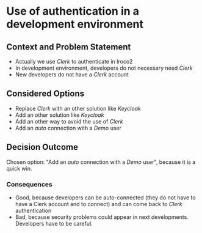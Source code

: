 # Use of authentication in a development environment

## Context and Problem Statement

* Actually we use _Clerk_ to authenticate in Iroco2
* In development environment, developers do not necessary need _Clerk_
* New developers do not have a _Clerk_ account

## Considered Options

* Replace _Clerk_ with an other solution like _Keycloak_
* Add an other solution like _Keycloak_
* Add an other way to avoid the use of _Clerk_
* Add an _auto_ connection with a _Demo_ user

## Decision Outcome

Chosen option: "Add an _auto_ connection with a _Demo_ user", because it is a quick win.

### Consequences

* Good, because developers can be auto-connected (they do not have to have a Clerk account and to connect) and can come back to _Clerk_ authentication
* Bad, because security problems could appear in next developments. Developers have to be careful.
